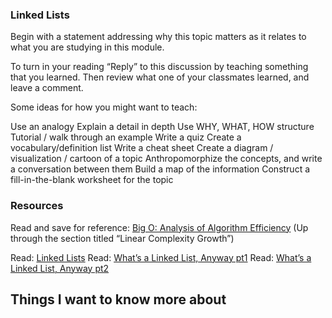 ### Linked Lists

Begin with a statement addressing why this topic matters as it relates to what you are studying in this module.


To turn in your reading “Reply” to this discussion by teaching something that you learned. Then review what one of your classmates learned, and leave a comment.

Some ideas for how you might want to teach:

Use an analogy
Explain a detail in depth
Use WHY, WHAT, HOW structure
Tutorial / walk through an example
Write a quiz
Create a vocabulary/definition list
Write a cheat sheet
Create a diagram / visualization / cartoon of a topic
Anthropomorphize the concepts, and write a conversation between them
Build a map of the information
Construct a fill-in-the-blank worksheet for the topic


### Resources
Read and save for reference: [Big O: Analysis of Algorithm Efficiency](https://codefellows.github.io/common_curriculum/data_structures_and_algorithms/Code_401/class-05/resources/big_oh.html) (Up through the section titled “Linear Complexity Growth”)

Read: [Linked Lists](https://codefellows.github.io/common_curriculum/data_structures_and_algorithms/Code_401/class-05/resources/singly_linked_list.html)
Read: [What’s a Linked List, Anyway pt1](https://medium.com/basecs/whats-a-linked-list-anyway-part-1-d8b7e6508b9d)
Read: [What’s a Linked List, Anyway pt2](https://medium.com/basecs/whats-a-linked-list-anyway-part-2-131d96f71996)


## Things I want to know more about